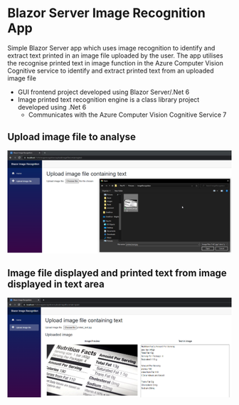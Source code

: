 # Blazor Server Image Recognition App

Simple Blazor Server app which uses image recognition to identify and extract text printed in an image file uploaded by the user.  The app utilises the recognise printed text in image function in the Azure Computer Vision Cognitive service to identify and extract printed text from an uploaded image file

* GUI frontend project developed using Blazor Server/.Net 6
* Image printed text recognition engine is a class library project developed using .Net 6
   * Communicates with the Azure Computer Vision Cognitive Service 7

## Upload image file to analyse

![](BlazorServerImageRecognitionApp/wwwroot/images/Demo1.png)

## Image file displayed and printed text from image displayed in text area

![](BlazorServerImageRecognitionApp/wwwroot/images/Demo2.png)
